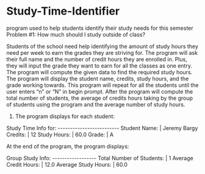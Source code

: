 # Study-Time-Identifier
program used to help students identify their study needs for this semester
Problem #1: 	How much should I study outside of class?

Students of the school need help identifying the amount of study hours they need per week to earn the grades they are striving for. The program will ask their full name and the number of credit hours they are enrolled in. Plus, they will input the grade they want to earn for all the classes as one entry. The program will compute the given data to find the required study hours. The program will display the student name, credits, study hours, and the grade working towards. This program will repeat for all the students until the user enters “n” or “N” in begin prompt. After the program will compute the total number of students, the average of credits hours taking by the group of students using the program and the average number of study hours.
 
1.	The program displays for each student:


Study Time Info for:
	-------------------------
Student Name:	|	 Jeremy Bargy
Credits:	 	|	 12
Study Hours:	|	 60.0
Grade:		|	 A

At the end of the program, the program displays:

Group Study Info:
			------------------
Total Number of Students: 	|	 1
Average Credit Hours: 		|	 12.0
Average Study Hours: 		|	 60.0
